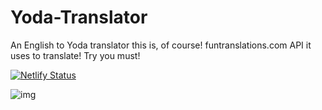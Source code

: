 # Yoda-Translator

An English to Yoda translator this is, of course! 
funtranslations.com API it uses to translate!
Try you must!

[![Netlify Status](https://api.netlify.com/api/v1/badges/987f498f-0201-44d1-a22f-a1aeeb49e84a/deploy-status)](https://app.netlify.com/sites/yoda-translator-sw/deploys)



![img](https://i.imgur.com/ea7bBqC.gif)
